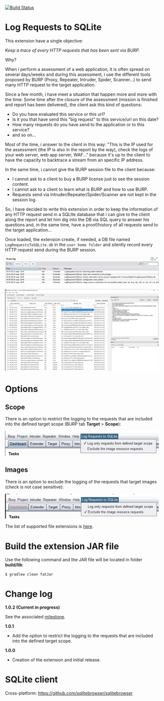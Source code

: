 [![Build Status](https://travis-ci.org/righettod/log-requests-to-sqlite.svg?branch=master)](https://travis-ci.org/righettod/log-requests-to-sqlite)

# Log Requests to SQLite

This extension have a single objective: 

*Keep a trace of every HTTP requests that has been sent via BURP.*

Why?

When i perform a assessment of a web application, it is often spread on several days/weeks and during this assessment, i use the different tools proposed by BURP (Proxy, Repeater, Intruder, Spider, Scanner...) to send many HTTP request to the target application. 

Since a few month, i have meet a situation that happen more and more with the time: Some time after the closure of the assessment (mission is finished and report has been delivered), the client ask this kind of questions:
* Do you have evaluated this service or this url?
* Is it you that have send this "big request" to this service/url on this date?
* How many requests do you have send to the application or to this service?
* and so on...

Most of the time, i answer to the client in this way: "This is the IP used for the assessment (the IP is also in the report by the way), check the logs of your web server, web app server, WAF..." because it's up to the client to have the capacity to backtrace a stream from an specific IP address.

In the same time, i cannot give the BURP session file to the client because:
* I cannot ask to a client to buy a BURP license just to see the session content.
* I cannot ask to a client to learn what is BURP and how to use BURP.
* Requests send via Intruder/Repeater/Spider/Scanner are not kept in the session log.

So, i have decided to write this extension in order to keep the information of any HTTP request send in a SQLIte database that i can give to the client along the report and let him dig into the DB via SQL query to answer his questions and, in the same time, have a proof/history of all requests send to the target application...

Once loaded, the extension create, if needed, a DB file named `LogRequestsToSQLite.db` in the `user home folder` and silently record every HTTP request send during the BURP session.

![Extension Log](example1.png)

![DB Content](example2.png)

# Options

## Scope

There is an option to restrict the logging to the requests that are included into the defined target scope (BURP tab **Target** > **Scope**):

![Scope Option Menu](example3.png)

## Images

There is an option to exclude the logging of the requests that target images (check is not case sensitive):

![Image Option Menu](example4.png)

The list of supported file extensions is [here](resources/settings.properties).


# Build the extension JAR file

Use the following command and the JAR file will be located in folder **build/lib**:

```
$ gradlew clean fatJar
```

# Change log

**1.0.2 (Current in progress)**

See the associated [milestone](https://github.com/righettod/log-requests-to-sqlite/milestone/1).

**1.0.1**

* Add the option to restrict the logging to the requests that are included into the defined target scope.

**1.0.0**

* Creation of the extension and initial release.

# SQLite client

Cross-platform: https://github.com/sqlitebrowser/sqlitebrowser
